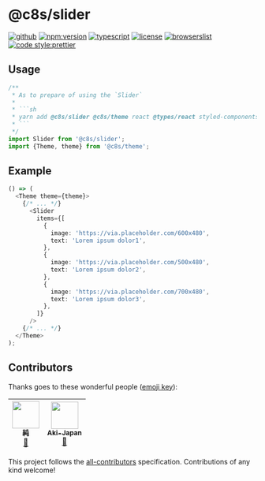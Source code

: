 # @c8s/slider

[![github](https://badgen.net/badge//nju33,c8s/000?icon=github&list=1)](https://github.com/nju33/c8s/tree/master/components/slider)
[![npm:version](https://badgen.net/npm/v/@c8s/slider?icon=npm&label=)](https://www.npmjs.com/package/@c8s/slider)
[![typescript](https://badgen.net/badge/lang/typescript/0376c6?icon=npm)](https://www.typescriptlang.org/)
[![license](https://badgen.net/npm/license/@c8s/slider)](https://github.com/nju33/c8s/blob/master/LICENSE)
[![browserslist](https://badgen.net/badge/browserslist/chrome,edge/ffd539?list=1)](https://browserl.ist/?q=last+1+chrome+version%2C+last+1+edge+version)
[![code style:prettier](https://badgen.net/badge//prettier/ff69b3?label=code%20style)](https://github.com/prettier/prettier)

<!-- [![document:typedoc](https://badgen.net/badge/document/typedoc/9602ff)](https://docs--pilaf.netlify.com/) -->
<!-- [![ci:status](https://badgen.net/circleci/github/nju33/c8s)](https://circleci.com/gh/nju33/c8s) -->

## Usage

```ts
/**
 * As to prepare of using the `Slider`
 * 
 * ```sh
 * yarn add @c8s/slider @c8s/theme react @types/react styled-components @types/styled-components
 * ```
 */
import Slider from '@c8s/slider';
import {Theme, theme} from '@c8s/theme';
```

## Example

```ts
() => (
  <Theme theme={theme}>
    {/* ... */}
      <Slider
        items={[
          {
            image: 'https://via.placeholder.com/600x480',
            text: 'Lorem ipsum dolor1',
          },
          {
            image: 'https://via.placeholder.com/500x480',
            text: 'Lorem ipsum dolor2',
          },
          {
            image: 'https://via.placeholder.com/700x480',
            text: 'Lorem ipsum dolor3',
          },
        ]}
      /> 
    {/* ... */}
  </Theme>
);
```

## Contributors

Thanks goes to these wonderful people ([emoji key](https://github.com/kentcdodds/all-contributors#emoji-key)):

<!-- ALL-CONTRIBUTORS-LIST:START - Do not remove or modify this section -->
<!-- prettier-ignore -->
| [<img src="https://avatars2.githubusercontent.com/u/15901038?v=4" width="55px;"/><br /><sub><b>純</b></sub>](https://nju33.com/)<br />[📖](https://github.com/nju33/c8s/commits?author=nju33 "Documentation") | [<img src="https://avatars0.githubusercontent.com/u/42718835?v=4" width="55px;"/><br /><sub><b>Aki-Japan</b></sub>](https://github.com/Aki-Japan)<br />[📖](https://github.com/nju33/c8s/commits?author=Aki-Japan "Documentation") |
| :---: | :---: |
<!-- ALL-CONTRIBUTORS-LIST:END -->

This project follows the [all-contributors](https://github.com/kentcdodds/all-contributors) specification. Contributions of any kind welcome!